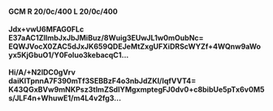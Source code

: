 #### GCM R 20/0c/400 L 20/0c/400
**Jdx+vwU6MFAG0FLc**<br/>**E37aAC1ZlImbJxJbJMiBuz/8Wuig3EUwJL1w0mOubNc=**<br/>**EQWJVocX0ZAC5dJxJK659QDEJeMtZxgUFXiDRScWYZf+4WQnw9aWoyx5KjGbuO1/Y0FoIuo3kebacqC1...**<br/><br/>
**Hi/A/+N2lDC0gVrv**<br/>**daiKlTpnnA7F390mTf3SEBBzF4o3nbJdZKl/IqfVVT4=**<br/>**K43QGxBVw9mNKPsz3tImZSdlYMgxmptegFJ0dv0+c8bibUe5pTx6v0M5s/JLF4n+WhuwE1/m4L4v2fg3...**